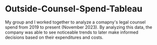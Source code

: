 # Outside-Counsel-Spend-Tableau
My group and I worked together to analyze a comapny's legal counsel spend from 2019 to present (November 2023). By analyzing this data, the company was able to see noticeable trends to later make informed decisions based on their expenditures and costs.
